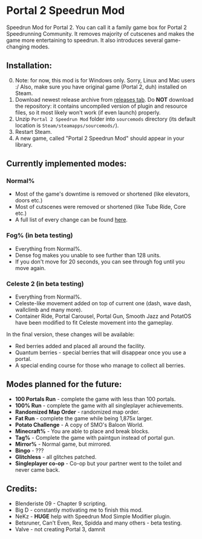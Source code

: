 # Portal 2 Speedrun Mod
Speedrun Mod for Portal 2. You can call it a family game box for Portal 2 Speedrunning Community. It removes majority of cutscenes and makes the game more entertaining to speedrun. It also introduces several game-changing modes.


## Installation:
0. Note: for now, this mod is for Windows only. Sorry, Linux and Mac users :/ Also, make sure you have original game (Portal 2, duh) installed on Steam.
1. Download newest release archive from [releases tab](https://github.com/Krzyhau/Portal2SpeedrunMod/releases). Do **NOT** download the repository: it contains uncompiled version of plugin and resource files, so it most likely won't work (if even launch) properly.
2. Unzip `Portal 2 Speedrun Mod` folder into `sourcemods` directory (its default location is `Steam/steamapps/sourcemods/`).
3. Restart Steam.
4. A new game, called "Portal 2 Speedrun Mod" should appear in your library.

## Currently implemented modes:
### Normal%
- Most of the game's downtime is removed or shortened (like elevators, doors etc.)
- Most of cutscenes were removed or shortened (like Tube Ride, Core etc.)
- A full list of every change can be found [here](https://github.com/Krzyhau/Portal2SpeedrunMod/tree/master/doc/normalpercentlist.md).

### Fog% (in beta testing)
- Everything from Normal%.
- Dense fog makes you unable to see further than 128 units.
- If you don't move for 20 seconds, you can see through fog until you move again.

### Celeste 2 (in beta testing)
- Everything from Normal%.
- Celeste-like movement added on top of current one (dash, wave dash, wallclimb and many more).
- Container Ride, Portal Carousel, Portal Gun, Smooth Jazz and PotatOS have been modified to fit Celeste movement into the gameplay.

In the final version, these changes will be available:
- Red berries added and placed all around the facility. 
- Quantum berries - special berries that will disappear once you use a portal.
- A special ending course for those who manage to collect all berries.

## Modes planned for the future:
- **100 Portals Run** - complete the game with less than 100 portals.
- **100% Run** - complete the game with all singleplayer achievements.
- **Randomized Map Order** - randomized map order.
- **Fat Run** - complete the game while being 1,875x larger.
- **Potato Challenge** - A copy of SMO's Baloon World.
- **Minecraft%** - You are able to place and break blocks.
- **Tag%** - Complete the game with paintgun instead of portal gun.
- **Mirror%** - Normal game, but mirrored.
- **Bingo** - ???
- **Glitchless** - all glitches patched.
- **Singleplayer co-op** - Co-op but your partner went to the toilet and never came back.

## Credits:
- Blenderiste 09 - Chapter 9 scripting.
- Big D - constantly motivating me to finish this mod.
- NeKz - **HUGE** help with Speedrun Mod Simple Modifier plugin.
- Betsruner, Can't Even, Rex, Spidda and many others - beta testing.
- Valve - not creating Portal 3, damnit
